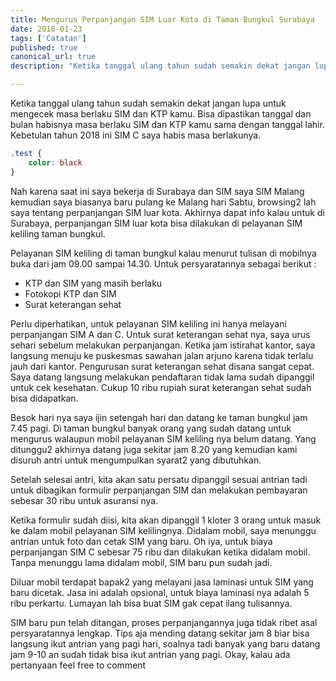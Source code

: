 ```yaml
---
title: Mengurus Perpanjangan SIM Luar Kota di Taman Bungkul Surabaya
date: 2018-01-23
tags: ['Catatan']
published: true
canonical_url: true
description: "Ketika tanggal ulang tahun sudah semakin dekat jangan lupa untuk mengecek masa berlaku SIM dan KTP kamu. Bisa dipastikan tanggal dan bulan habisnya masa berlaku SIM dan KTP kamu sama dengan tanggal lahir. Kebetulan tahun 2018 ini SIM C saya habis masa berlakunya."

---
```


Ketika tanggal ulang tahun sudah semakin dekat jangan lupa untuk mengecek masa berlaku SIM dan KTP kamu. Bisa dipastikan tanggal dan bulan habisnya masa berlaku SIM dan KTP kamu sama dengan tanggal lahir. Kebetulan tahun 2018 ini SIM C saya habis masa berlakunya.

```css
.test {
    color: black
}
```

Nah karena saat ini saya bekerja di Surabaya dan SIM saya SIM Malang kemudian saya biasanya baru pulang ke Malang hari Sabtu, browsing2 lah saya tentang perpanjangan SIM luar kota. Akhirnya dapat info kalau untuk di Surabaya, perpanjangan SIM luar kota bisa dilakukan di pelayanan SIM keliling  taman bungkul.

Pelayanan SIM keliling di taman bungkul kalau menurut tulisan di mobilnya buka dari jam 09.00 sampai 14.30. Untuk persyaratannya sebagai berikut :

- KTP dan SIM yang masih berlaku
- Fotokopi KTP dan SIM
- Surat keterangan sehat

Perlu diperhatikan, untuk pelayanan SIM keliling ini hanya melayani perpanjangan SIM A dan C. Untuk surat keterangan sehat nya, saya urus sehari sebelum melakukan perpanjangan. Ketika jam istirahat kantor, saya langsung menuju ke puskesmas sawahan jalan arjuno karena tidak terlalu jauh dari kantor. Pengurusan surat keterangan sehat disana sangat cepat. Saya datang langsung melakukan pendaftaran tidak lama sudah dipanggil untuk cek kesehatan. Cukup 10 ribu rupiah surat keterangan sehat sudah bisa didapatkan.

Besok hari nya saya ijin setengah hari dan datang ke taman bungkul jam 7.45 pagi. Di taman bungkul banyak orang yang sudah datang untuk mengurus walaupun mobil pelayanan SIM keliling nya belum datang. Yang ditunggu2 akhirnya datang juga sekitar jam 8.20 yang kemudian kami disuruh antri untuk mengumpulkan syarat2 yang dibutuhkan.

Setelah selesai antri, kita akan satu persatu dipanggil sesuai antrian tadi untuk dibagikan formulir perpanjangan SIM dan melakukan pembayaran sebesar 30 ribu untuk asuransi nya.

Ketika formulir sudah diisi, kita akan dipanggil 1 kloter 3 orang untuk masuk ke dalam mobil pelayanan SIM kelilingnya. Didalam mobil, saya menunggu antrian untuk foto dan cetak SIM yang baru. Oh iya, untuk biaya perpanjangan SIM C sebesar 75 ribu dan dilakukan ketika didalam mobil. Tanpa menunggu lama didalam mobil, SIM baru pun sudah jadi.

Diluar mobil terdapat bapak2 yang melayani jasa laminasi untuk SIM yang baru dicetak. Jasa ini adalah opsional, untuk biaya laminasi nya adalah 5 ribu perkartu. Lumayan lah bisa buat SIM gak cepat ilang tulisannya.

SIM baru pun telah ditangan, proses perpanjangannya juga tidak ribet asal persyaratannya lengkap. Tips aja mending datang sekitar jam 8 biar bisa langsung ikut antrian yang pagi hari, soalnya tadi banyak yang baru datang jam 9-10 an sudah tidak bisa ikut antrian yang pagi. Okay, kalau ada pertanyaan feel free to comment
